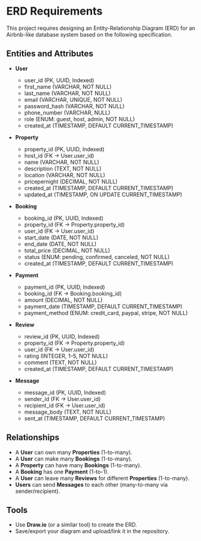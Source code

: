 # ERD Requirements

This project requires designing an Entity-Relationship Diagram (ERD) for an Airbnb-like database system based on the following specification.

## Entities and Attributes
- **User**
  - user_id (PK, UUID, Indexed)
  - first_name (VARCHAR, NOT NULL)
  - last_name (VARCHAR, NOT NULL)
  - email (VARCHAR, UNIQUE, NOT NULL)
  - password_hash (VARCHAR, NOT NULL)
  - phone_number (VARCHAR, NULL)
  - role (ENUM: guest, host, admin, NOT NULL)
  - created_at (TIMESTAMP, DEFAULT CURRENT_TIMESTAMP)

- **Property**
  - property_id (PK, UUID, Indexed)
  - host_id (FK → User.user_id)
  - name (VARCHAR, NOT NULL)
  - description (TEXT, NOT NULL)
  - location (VARCHAR, NOT NULL)
  - pricepernight (DECIMAL, NOT NULL)
  - created_at (TIMESTAMP, DEFAULT CURRENT_TIMESTAMP)
  - updated_at (TIMESTAMP, ON UPDATE CURRENT_TIMESTAMP)

- **Booking**
  - booking_id (PK, UUID, Indexed)
  - property_id (FK → Property.property_id)
  - user_id (FK → User.user_id)
  - start_date (DATE, NOT NULL)
  - end_date (DATE, NOT NULL)
  - total_price (DECIMAL, NOT NULL)
  - status (ENUM: pending, confirmed, canceled, NOT NULL)
  - created_at (TIMESTAMP, DEFAULT CURRENT_TIMESTAMP)

- **Payment**
  - payment_id (PK, UUID, Indexed)
  - booking_id (FK → Booking.booking_id)
  - amount (DECIMAL, NOT NULL)
  - payment_date (TIMESTAMP, DEFAULT CURRENT_TIMESTAMP)
  - payment_method (ENUM: credit_card, paypal, stripe, NOT NULL)

- **Review**
  - review_id (PK, UUID, Indexed)
  - property_id (FK → Property.property_id)
  - user_id (FK → User.user_id)
  - rating (INTEGER, 1–5, NOT NULL)
  - comment (TEXT, NOT NULL)
  - created_at (TIMESTAMP, DEFAULT CURRENT_TIMESTAMP)

- **Message**
  - message_id (PK, UUID, Indexed)
  - sender_id (FK → User.user_id)
  - recipient_id (FK → User.user_id)
  - message_body (TEXT, NOT NULL)
  - sent_at (TIMESTAMP, DEFAULT CURRENT_TIMESTAMP)

## Relationships
- A **User** can own many **Properties** (1-to-many).
- A **User** can make many **Bookings** (1-to-many).
- A **Property** can have many **Bookings** (1-to-many).
- A **Booking** has one **Payment** (1-to-1).
- A **User** can leave many **Reviews** for different **Properties** (1-to-many).
- **Users** can send **Messages** to each other (many-to-many via sender/recipient).

## Tools
- Use **Draw.io** (or a similar tool) to create the ERD.
- Save/export your diagram and upload/link it in the repository.
